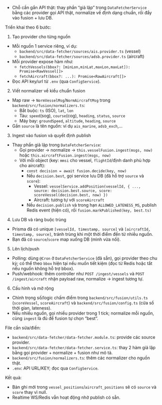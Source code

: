 - Chỗ cần gắn API thật: thay phần “giả lập” trong `DataFetcherService` bằng các provider gọi API thật, normalize về định dạng chuẩn, rồi đẩy vào fusion + lưu DB.

Triển khai theo 6 bước:

1) Tạo provider cho từng nguồn
- Mỗi nguồn 1 service riêng, ví dụ:
  - `backend/src/data-fetcher/sources/ais.provider.ts` (vessel)
  - `backend/src/data-fetcher/sources/adsb.provider.ts` (aircraft)
- Mỗi provider expose hàm như:
  - `fetchVessels(bbox?: [minLon,minLat,maxLon,maxLat]): Promise<RawVessel[]>`
  - `fetchAircraft(bbox?: ...): Promise<RawAircraft[]>`
- Đọc API key/url từ `.env` (qua `ConfigService`).

2) Viết normalizer về kiểu chuẩn fusion
- Map raw → `NormVesselMsg`/`NormAircraftMsg` trong `backend/src/fusion/normalizers.ts`:
  - Bắt buộc: `ts` (ISO), `lat`, `lon`
  - Tàu: `speed`(sog), `course`(cog), `heading`, `status`, `source`
  - Máy bay: `groundSpeed`, `altitude`, `heading`, `source`
- Gắn `source` là tên nguồn: ví dụ `ais_marine`, `adsb_exch`,…

3) Ingest vào fusion và quyết định publish
- Thay phần giả lập trong `DataFetcherService`:
  - Gọi provider → normalize → `this.vesselFusion.ingest(msgs, now)` hoặc `this.aircraftFusion.ingest(msgs, now)`
  - Với mỗi object (key: `mmsi` cho vessel, `flightId`/định danh phù hợp cho aircraft):
    - `const decision = await fusion.decide(key, now)`
    - Nếu `decision.best`, gọi service lưu DB (đã hỗ trợ `source` và `score`):
      - Vessel: `vesselService.addPosition(vesselId, { ..., source: decision.best.source, score: scoreVessel(decision.best, now) })`
      - Aircraft: tương tự với `scoreAircraft`
    - Nếu `decision.publish` và trong hạn `ALLOWED_LATENESS_MS`, publish Redis event (hiện có), rồi `fusion.markPublished(key, best.ts)`

4) Lưu DB và ràng buộc trùng
- Prisma đã có unique `[vesselId, timestamp, source]` và `[aircraftId, timestamp, source]`, tránh trùng khi một thời điểm đến từ nhiều nguồn.
- Bạn đã có `source`/`score` map xuống DB (mình vừa nối).

5) Lên lịch/push
- Polling: dùng `@Cron` ở `DataFetcherService` (đã sẵn), gọi provider theo chu kỳ; có thể theo `bbox` hiện tại nếu muốn tiết kiệm (đọc từ Redis hoặc tắt nếu nguồn không hỗ trợ bbox).
- Push/webhook: thêm controller như `POST /ingest/vessels` và `POST /ingest/aircraft` nhận payload raw, normalize → ingest tương tự.

6) Cấu hình và mở rộng
- Chỉnh trọng số/logic chấm điểm trong `backend/src/fusion/utils.ts` (`scoreVessel`, `scoreAircraft`) và `backend/src/fusion/config.ts` (cửa sổ thời gian, lateness).
- Nếu nhiều nguồn, gọi nhiều provider trong 1 tick; normalize mỗi nguồn, cùng `ingest` là đủ để fusion tự chọn “best”.

File cần sửa/điền:
- `backend/src/data-fetcher/data-fetcher.module.ts`: provide các source provider.
- `backend/src/data-fetcher/data-fetcher.service.ts`: thay 2 hàm giả lập bằng gọi provider + normalize + fusion như mô tả.
- `backend/src/fusion/normalizers.ts`: thêm các normalizer cho nguồn thật.
- `.env`: API URL/KEY; đọc qua `ConfigService`.

Kết quả:
- Bản ghi mới trong `vessel_positions`/`aircraft_positions` sẽ có `source` và `score` thay vì null.
- Realtime WS/Redis vẫn hoạt động nhờ publish có sẵn.